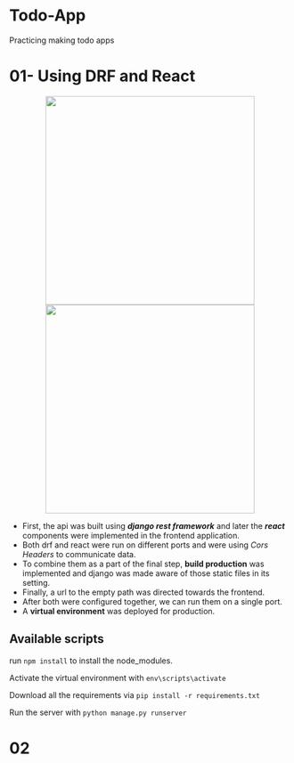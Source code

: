 # Todo-App
Practicing making todo apps

# 01- Using DRF and React

<p align="middle"><img src="https://user-images.githubusercontent.com/84025779/219039443-84ae0b25-c004-4dab-bcdf-4c88b814f5cf.png" width="375" height="375">
<img src="https://user-images.githubusercontent.com/84025779/219039527-ceca83b1-f1f9-4d43-a8da-50b0759ce6ed.png" width="375" height="375"></p>

- First, the api was built using ___django rest framework___ and later the ___react___ components were implemented in the frontend application.  
- Both drf and react were run on different ports and were using _Cors Headers_ to communicate data.  
- To combine them as a part of the final step, __build production__ was implemented and django was made aware of those static files in its setting.  
- Finally, a url to the empty path was directed towards the frontend.  
- After both were configured together, we can run them on a single port.  
- A __virtual environment__ was deployed for production.  

## Available scripts

run `npm install` to install the node_modules.  

Activate the virtual environment with `env\scripts\activate`

Download all the requirements via `pip install -r requirements.txt`

Run the server with `python manage.py runserver`


# 02

